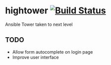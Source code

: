 # hightower [![Build Status](https://travis-ci.org/naveda89/hightower.svg?branch=master)](https://travis-ci.org/naveda89/hightower)
Ansible Tower taken to next level

## TODO

* Allow form autocomplete on login page
* Improve user interface
